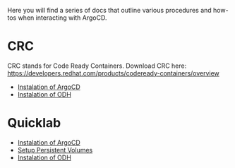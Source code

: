 Here you will find a series of docs that outline various procedures and how-tos
when interacting with ArgoCD.

# CRC

CRC stands for Code Ready Containers. Download CRC here: https://developers.redhat.com/products/codeready-containers/overview

* [Instalation of ArgoCD](./downstream/crc.md)
* [Instalation of ODH](./downstream/odh-install-crc.md)


# Quicklab

* [Instalation of ArgoCD](./downstream/quicklab.md)
* [Setup Persistent Volumes](./downstream/on-cluster-persistent-storage/README.md)
* [Instalation of ODH](./downstream/odh-install-quicklab.md)
